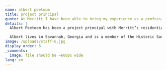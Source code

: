 ```yaml
---
name: albert peetoom
title: project principal
quote: At Merritt I have been able to bring my experience as a professional yacht builder to bear on both Merritt’s heritage of residential work, as well as its super yacht category. Finding new challenges in both continually drives me and my team to new levels of success.
details: |
  Albert Peetoom has been a project principal with Merritt’s residential and super yacht divisions since 2013. He brings more than 20 years of experience as a professional yacht builder specializing in leading interior fit-out. His team leadership includes oversight of residential and yacht projects from start to finish including all aspects of engineering, budgets, communication and procurement. His deep experience in the yachting industry, particularly interior outfitting, informs his work at Merritt every day, both residential and nautical. Delivering extraordinary results to Merritt clients continually drives Albert and his team to excellence.

  Albert lives in Savannah, Georgia and is a member of the Historic Savannah Foundation.
image: /uploads/staff-6.jpg
display_order: 6
_comments:
  image: file should be ~600px wide
lang: en
---
```


